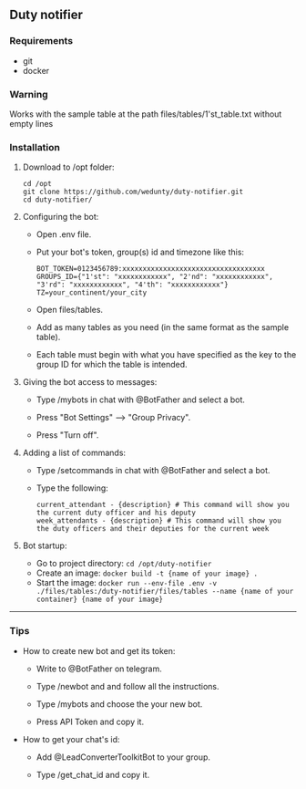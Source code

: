 ## Duty notifier

### Requirements
- git
- docker

### Warning
Works with the sample table at the path files/tables/1'st_table.txt without empty lines

### Installation
1. Download to /opt folder: 

    ```
    cd /opt
    git clone https://github.com/wedunty/duty-notifier.git
    cd duty-notifier/
    ```

2. Configuring the bot:
    - Open .env file.

    - Put your bot's token, group(s) id and timezone like this:
      ```
      BOT_TOKEN=0123456789:xxxxxxxxxxxxxxxxxxxxxxxxxxxxxxxxxxx
      GROUPS_ID={"1'st": "xxxxxxxxxxxx", "2'nd": "xxxxxxxxxxxx", "3'rd": "xxxxxxxxxxxx", "4'th": "xxxxxxxxxxxx"}
      TZ=your_continent/your_city
      ```
    - Open files/tables.

    - Add as many tables as you need (in the same format as the sample table).

    - Each table must begin with what you have specified as the key to the group ID for which the table is intended.

3. Giving the bot access to messages:
    - Type /mybots in chat with @BotFather and select a bot.

    - Press "Bot Settings" --> "Group Privacy".

    - Press "Turn off".

4. Adding a list of commands:
    - Type /setcommands in chat with @BotFather and select a bot.
  
    - Type the following:
      ```
      current_attendant - {description} # This command will show you the current duty officer and his deputy
      week_attendants - {description} # This command will show you the duty officers and their deputies for the current week
      ```

5. Bot startup:
    - Go to project directory: `cd /opt/duty-notifier`
    - Create an image: `docker build -t {name of your image} .`
    - Start the image: `docker run --env-file .env -v ./files/tables:/duty-notifier/files/tables --name {name of your container} {name of your image}`

---

### Tips
- How to create new bot and get its token:

  - Write to @BotFather on telegram.

  - Type /newbot and and follow all the instructions.
    
  - Type /mybots and choose the your new bot.
    
  - Press API Token and copy it.

- How to get your chat's id:
  
  - Add @LeadConverterToolkitBot to your group.
 
  - Type /get_chat_id and copy it.
